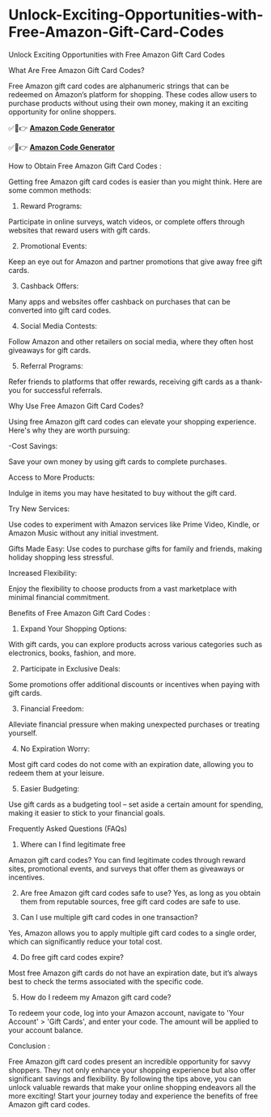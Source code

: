 # Unlock-Exciting-Opportunities-with-Free-Amazon-Gift-Card-Codes
Unlock Exciting Opportunities with Free Amazon Gift Card Codes

What Are Free Amazon Gift Card Codes?

Free Amazon gift card codes are alphanumeric strings that can be redeemed on Amazon’s platform for shopping. These codes allow users to purchase products without using their own money, making it an exciting opportunity for online shoppers.


✅🔴👉 [**Amazon Code Generator**](https://www.offerjoy.xyz/cash) 

✅🔴👉 [**Amazon Code Generator**](https://www.offerjoy.xyz/cash) 


How to Obtain Free Amazon Gift Card Codes :

Getting free Amazon gift card codes is easier than you might think. Here are some common methods:

1. Reward Programs:

Participate in online surveys, watch videos, or complete offers through websites that reward users with gift cards.

2. Promotional Events: 

Keep an eye out for Amazon and partner promotions that give away free gift cards.

3. Cashback Offers:

Many apps and websites offer cashback on purchases that can be converted into gift card codes.

4. Social Media Contests:

Follow Amazon and other retailers on social media, where they often host giveaways for gift cards.

5. Referral Programs:

Refer friends to platforms that offer rewards, receiving gift cards as a thank-you for successful referrals.

Why Use Free Amazon Gift Card Codes?

Using free Amazon gift card codes can elevate your shopping experience. Here's why they are worth pursuing:

-Cost Savings: 

Save your own money by using gift cards to complete purchases.

Access to More Products: 

Indulge in items you may have hesitated to buy without the gift card.

Try New Services: 

Use codes to experiment with Amazon services like Prime Video, Kindle, or Amazon Music without any initial investment.

Gifts Made Easy: 
Use codes to purchase gifts for family and friends, making holiday shopping less stressful.

Increased Flexibility: 

Enjoy the flexibility to choose products from a vast marketplace with minimal financial commitment.

Benefits of Free Amazon Gift Card Codes :

1. Expand Your Shopping Options:

With gift cards, you can explore products across various categories such as electronics, books, fashion, and more.

2. Participate in Exclusive Deals:

Some promotions offer additional discounts or incentives when paying with gift cards.

3. Financial Freedom:

Alleviate financial pressure when making unexpected purchases or treating yourself.

4. No Expiration Worry:

Most gift card codes do not come with an expiration date, allowing you to redeem them at your leisure.

5. Easier Budgeting:

Use gift cards as a budgeting tool – set aside a certain amount for spending, making it easier to stick to your financial goals.

Frequently Asked Questions (FAQs)

1. Where can I find legitimate free 

Amazon gift card codes?
You can find legitimate codes through reward sites, promotional events, and surveys that offer them as giveaways or incentives.

2. Are free Amazon gift card codes safe to use?
Yes, as long as you obtain them from reputable sources, free gift card codes are safe to use.

3. Can I use multiple gift card codes in one transaction?

Yes, Amazon allows you to apply multiple gift card codes to a single order, which can significantly reduce your total cost.

4. Do free gift card codes expire?

Most free Amazon gift cards do not have an expiration date, but it’s always best to check the terms associated with the specific code.

5. How do I redeem my Amazon gift card code?

To redeem your code, log into your Amazon account, navigate to 'Your Account' > 'Gift Cards', and enter your code. The amount will be applied to your account balance.

Conclusion :

Free Amazon gift card codes present an incredible opportunity for savvy shoppers. They not only enhance your shopping experience but also offer significant savings and flexibility. By following the tips above, you can unlock valuable rewards that make your online shopping endeavors all the more exciting! Start your journey today and experience the benefits of free Amazon gift card codes.
